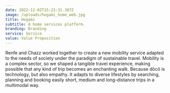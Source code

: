 ```yaml
---
date: 2022-12-02T15:21:31.387Z
image: /uploads/hogami_home_web.jpg
title: Hogami
subtitle: A home services platform.
branding: Branding
service: Service
value: Value Proposition
---
```


Renfe and Chazz worked together to create a new mobility service adapted to the needs of society under the paradigm of sustainable travel.
Mobility is a complex sector, so we shaped a tangible travel experience, making possible that any kind of trip becomes an enchanting walk. Because dōcō is technology, but also empathy. It adapts to diverse lifestyles by searching, planning and booking easily short, medium and long-distance trips in a multimodal way.

